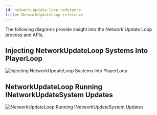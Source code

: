 ```yaml
---
id: network-update-loop-reference
title: NetworkUpdateLoop reference 
---
```


The following diagrams provide insight into the Network Update Loop process and APIs.

## Injecting NetworkUpdateLoop Systems Into PlayerLoop

<div class="imgwhite">

![Injecting NetworkUpdateLoop Systems Into PlayerLoop](/img/injecting-networkupdatesloop.svg)

</div>

## NetworkUpdateLoop Running INetworkUpdateSystem Updates

<div class="imgwhite">

![NetworkUpdateLoop Running INetworkUpdateSystem Updates](/img/runninginetworkupdatesystemupdates.svg)

</div>
